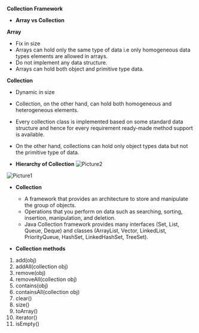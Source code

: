 **Collection Framework**

- **Array vs Collection**

**Array**

  - Fix in size
  - Arrays can hold only the same type of data i.e only homogeneous data types elements are allowed in arrays.
  - Do not implement any data structure.
  - Arrays can hold both object and primitive type data.

**Collection**

  - Dynamic in size
  - Collection, on the other hand, can hold both homogeneous and heterogeneous elements.
  - Every collection class is implemented based on some standard data structure and hence for every requirement ready-made method support is available.
  - On the other hand, collections can hold only object types data but not the primitive type of data.

- **Hierarchy of Collection**
![Picture2](https://user-images.githubusercontent.com/87074236/193452827-ad034782-5467-4a8b-9449-faecc5cd4016.png)

![Picture1](https://user-images.githubusercontent.com/87074236/193452840-96d05ebf-ff3b-471c-aa16-e48514b20a91.png)

- **Collection**
  - A framework that provides an architecture to store and manipulate the group of objects.
  - Operations that you perform on data such as searching, sorting, insertion, manipulation, and deletion.
  - Java Collection framework provides many interfaces (Set, List, Queue, Deque) and classes (ArrayList, Vector, LinkedList, PriorityQueue, HashSet, LinkedHashSet, TreeSet).

- **Collection methods**

1. add(obj)
2. addAll(collection obj)
3. remove(obj)
4. removeAll(collection obj)
5. contains(obj)
6. containsAll(collection obj)
7. clear()
8. size()
9. toArray()
10. iterator()
11. isEmpty()
